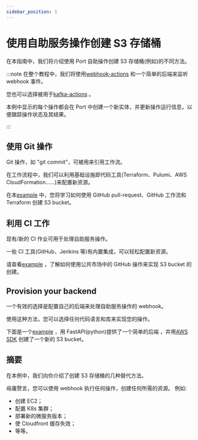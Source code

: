 ```yaml
---
sidebar_position: 1
---
```


# 使用自助服务操作创建 S3 存储桶

在本指南中，我们将介绍使用 Port 自助操作创建 S3 存储桶(例如)的不同方法。

:::note 在整个教程中，我们将使用[webhook-actions](../webhook.md) 和一个简单的后端来监听 webhook 事件。

您也可以选择被用于[kafka-actions](/create-self-service-experiences/setup-backend/webhook/kafka/kafka.md) 。

本例中显示的每个操作都会在 Port 中创建一个新实体，并更新操作运行信息，以便跟踪操作状态及其结果。

:::

## 使用 Git 操作

Git 操作，如 "git commit"，可被用来引用工作流。

在工作流程中，我们可以利用基础设施即代码工具(Terraform、Pulumi、AWS CloudFormation......)来配置新资源。

在本[example](https://github.com/port-labs/port-action-runner-examples/tree/main/python/s3_bucket_creation/terraform_github_workflow/webhook) 中，您将学习如何使用 GitHub pull-request、GitHub 工作流和 Terraform 创建 S3 bucket。

## 利用 CI 工作

现有/新的 CI 作业可用于处理自助服务操作。

一些 CI 工具(GitHub、Jenkins 等)有内置集成，可以轻松配置新资源。

请查看[example](https://github.com/port-labs/port-action-runner-examples/tree/main/python/s3_bucket_creation/github_action/webhook) ，了解如何使用公共市场中的 GitHub 操作来实现 S3 bucket 的创建。

## Provision your backend

一个有效的选择是配置自己的后端来处理自助服务操作的 webhook。

使用这种方法，您可以选择任何代码语言和库来实现您的操作。

下面是一个[example](https://github.com/port-labs/port-action-runner-examples/tree/main/python/s3_bucket_creation/aws_sdk/webhook) ，用 FastAPI(python)提供了一个简单的后端 ，并用[AWS SDK](https://aws.amazon.com/sdk-for-python/) 创建了一个新的 S3 bucket。

## 摘要

在本例中，我们向你介绍了创建 S3 存储桶的几种替代方法。

毋庸赘言，您可以使用 webhook 执行任何操作，创建任何所需的资源。 例如: 

* 创建 EC2；
* 配置 K8s 集群；
* 部署新的微服务版本；
* 使 Cloudfront 缓存失效；
* 等等。
